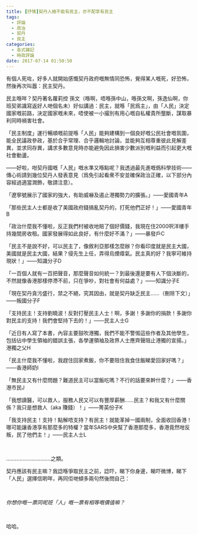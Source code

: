 ```yaml
---
title: [抒情]契丹人絕不能有民主，亦不配享有民主
tags:
  - 評論
  - 政治
  - 契丹
  - 民主 
categories:
  - 各式雜記
  - 時政評論
date: 2017-07-14 01:50:50
---
```

有個人死咗，好多人就開始感慨契丹政府嘅無情同恐怖，覺得某人嘅死，好恐怖，然後再次叫囂：民主契丹。

民主喺咩？契丹著名蘿莉控 孫文（喺啊，唔喺孫中山，喺孫文啊，孫逸仙啊，你班契弟識寫返好人哋個名未）好似講過：民主，就喺「民爲主」，由「人民」決定國家嘅前路，決定國家嘅未來，唔使被一小撮別有用心嘅自私權貴所壟斷，謀取暴利同時禍害社會。

「民主制度」運行暢順嘅前提喺「人民」能夠建構到一個良好嘅公民社會嘅氛圍，能全民議政參政，基於合乎常理、合乎邏輯地討論，並能夠互相尊重彼此見解差異，並求同存異，講求多數意見時亦能避免因此損害少數派別嘅利益而引起更大嘅社會動盪。

——好啦，咁契丹國嘅「人民」嘅水準又喺點呢？我透過最先進嘅僞科學技術——傳心術請到幾位契丹人發表意見（爲免引起看衆不安並確保政治正確，以下部分內容經過適當潤飾，敬請注意）。

「遼寧號展示了國家的強大，有助威嚇及遏止港獨勢力的擴張。」——愛國青年A

「那些民主人士都是收了美國政府錢搞亂契丹的，打死他們正好！」——愛國青年B

「政治什麼我不懂啦，反正我們村被收地賠了個好價錢，我現在住2000呎洋樓手持幾間房收租。國家發展得如此良好，有什麼好不滿？」——暴發戶C

「民主不是說不好，可以民主了，像敘利亞那樣怎麼辦？你看印度就是民主大國，美國就是民主大國，結果？侵先生上任，弄得烏煙瘴氣。民主真的好？我寧可維持現狀！」——知識分子D

「一百個人就有一百把聲音，那麼聲音如何統一？到最後還是要有人下個決斷的，不然就像香港那樣停滯不前，只在爭吵，對社會有何益處？」——知識分子E

「現在契丹貪污盛行，禁之不絕，究其因由，就是契丹缺乏民主……（刪除下文）」——叛國分子F

「支持民主！支持劉曉波！反對打壓民主人士！啊，多謝！多謝你的捐款！多謝你對民主的支持！我們會堅持下去的！」——民主人士G

「近日有人寫了本書，內容主要鼓吹港獨，我們不能不警惕這些作者及其他學生，包括佔中學生領袖的錯誤主張，各學運領袖及政界人士應齊聲阻止港獨的宣揚。」港獨之父H

「民主什麼我不懂啦，我趕住回家煮飯，你不要阻住我食住飯睇愛回家好嗎？」——香港師奶I

「無民主又有什麼問題？難道民主可以當飯吃嗎？不行的話要來幹什麼？」——香港市民J

「我想讀醫，可以救人，服務人民又可以有豐厚薪酬……民主？和我又有什麼關係？我只是想救人（aka 賺錢）！」——菁英份子K

「我支持民主！支持！點解唔支持？有民主！就能革掉一國兩制，全面收回香港！哪可能讓香港享有那麼多的特權？當年SARS中央幫了香港那麼多，香港竟然咁反叛，民了他們主！」——民主人士L

&nbsp;

…………………………之類。

契丹應該有民主嘛？我諗喺爭取民主之前，諗吓，睇下你身邊，睇吓微博，睇下「人民」選擇信啲咩，再同佢哋傾多兩句然後問自己：

&nbsp;

*你想你嘅一票同呢班「人」嘅一票有相等嘅價值嘛？*

&nbsp;

哈哈。
